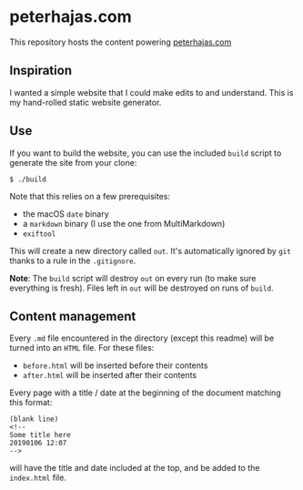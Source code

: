 # peterhajas.com

This repository hosts the content powering [peterhajas.com](http://peterhajas.com)

## Inspiration

I wanted a simple website that I could make edits to and understand. This is my hand-rolled static website generator.

## Use

If you want to build the website, you can use the included `build` script to generate the site from your clone:

    $ ./build

Note that this relies on a few prerequisites:
- the macOS `date` binary
- a `markdown` binary (I use the one from MultiMarkdown)
- `exiftool`

This will create a new directory called `out`. It's automatically ignored by `git` thanks to a rule in the `.gitignore`.

**Note**: The `build` script will destroy `out` on every run (to make sure everything is fresh). Files left in `out` will be destroyed on runs of `build`.

## Content management

Every `.md` file encountered in the directory (except this readme) will be turned into an `HTML` file. For these files:

- `before.html` will be inserted before their contents
- `after.html` will be inserted after their contents

Every page with a title / date at the beginning of the document matching this format:

    (blank line)
    <!--
    Some title here
    20190106 12:07
    -->

will have the title and date included at the top, and be added to the `index.html` file.
